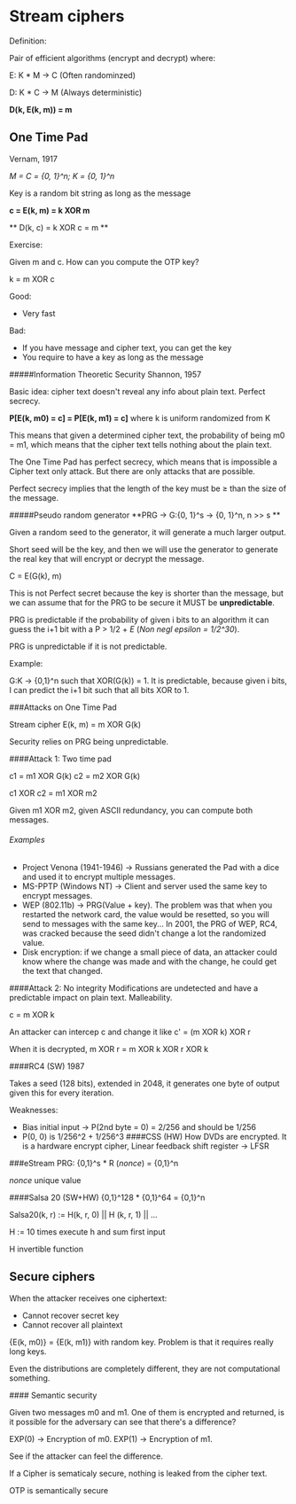# Stream ciphers
Definition: 

Pair of efficient algorithms (encrypt and decrypt) where:

E: K * M -> C (Often randominzed)

D: K * C -> M (Always deterministic)

**D(k, E(k, m)) = m**


## One Time Pad
Vernam, 1917

*M = C = {0, 1}^n; K = {0, 1}^n*

Key is a random bit string as long as the message


**c = E(k, m) = k XOR m**

** D(k, c) = k XOR c = m **

Exercise:

Given m and c. How can you compute the OTP key?

k = m XOR c

Good: 

* Very fast

Bad: 

* If you have message and cipher text, you can get the key
* You require to have a key as long as the message

#####Information Theoretic Security
Shannon, 1957

Basic idea: cipher text doesn't reveal any info about plain text. Perfect secrecy.

**P[E(k, m0) = c] = P[E(k, m1) = c]** where k is uniform randomized from K

This means that given a determined cipher text, the probability of being m0 = m1, which means that the cipher text tells nothing about the plain text.

The One Time Pad has perfect secrecy, which means that is impossible a Cipher text only attack. But there are only attacks that are possible.

Perfect secrecy implies that the length of the key must be ≥ than the size of the message.

#####Pseudo random generator
**PRG -> G:{0, 1}^s -> {0, 1}^n, n >> s **

Given a random seed to the generator, it will generate a much larger output.

Short seed will be the key, and then we will use the generator to generate the real key that will encrypt or decrypt the message.

C = E(G(k), m)

This is not Perfect secret because the key is shorter than the message, but we can assume that for the PRG to be secure it MUST be **unpredictable**.

PRG is predictable if the probability of given i bits to an algorithm it can guess the i+1 bit with a P > 1/2 + *E*  (*Non negl epsilon = 1/2^30*). 

PRG is unpredictable if it is not predictable.

Example:

G:K -> {0,1}^n such that XOR(G(k)) = 1. It is predictable, because given i bits, I can predict the i+1 bit such that all bits XOR to 1.

###Attacks on One Time Pad

Stream cipher E(k, m) = m XOR G(k)

Security relies on PRG being unpredictable.

####Attack 1: Two time pad

c1 = m1 XOR G(k)
c2 = m2 XOR G(k)

c1 XOR c2 = m1 XOR m2

Given m1 XOR m2, given ASCII redundancy, you can compute both messages.

###### Examples
* Project Venona (1941-1946) -> Russians generated the Pad with a dice and used it to encrypt multiple messages.
*  MS-PPTP (Windows NT) -> Client and server used the same key to encrypt messages. 
*  WEP (802.11b) -> PRG(Value + key). The problem was that when you restarted the network card, the value would be resetted, so you will send to messages with the same key... In 2001, the PRG of WEP, RC4, was cracked because the seed didn't change a lot the randomized value.
*  Disk encryption: if we change a small piece of data, an attacker could know where the change was made and with the change, he could get the text that changed.


####Attack 2: No integrity
Modifications are undetected and have a predictable impact on plain text. Malleability.

c = m XOR k

An attacker can intercep c and change it like c' = (m XOR k) XOR r

When it is decrypted, m XOR r = m XOR k XOR r XOR k

####RC4 (SW)
1987

Takes a seed (128 bits), extended in 2048, it generates one byte of output given this for every iteration.

Weaknesses: 
* Bias initial input -> P(2nd byte = 0) = 2/256 and should be 1/256
* P(0, 0) is 1/256^2 + 1/256^3
####CSS (HW)
How DVDs are encrypted. It is a hardware encrypt cipher, Linear feedback shift register -> LFSR

###eStream
PRG: {0,1}^s * R (*nonce*) = {0,1}^n

*nonce* unique value

####Salsa 20 (SW+HW)
{0,1}^128 * {0,1}^64 = {0,1}^n

Salsa20(k, r) := H(k, r, 0) || H (k, r, 1) || ...

H := 10 times execute h and sum first input 

H invertible function

## Secure ciphers

When the attacker receives one ciphertext: 

* Cannot recover secret key
* Cannot recover all plaintext

{E(k, m0)} = {E(k, m1)} with random key. Problem is that it requires really long keys.

Even the distributions are completely different, they are not computational something.

#### Semantic security

Given two messages m0 and m1. One of them is encrypted and returned, is it possible for the adversary can see that there's a difference? 

EXP(0) -> Encryption of m0. EXP(1) -> Encryption of m1.

See if the attacker can feel the difference.

If a Cipher is sematicaly secure, nothing is leaked from the cipher text.

OTP is semantically secure